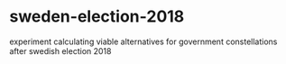 # sweden-election-2018
experiment calculating viable alternatives for government constellations after swedish election 2018
